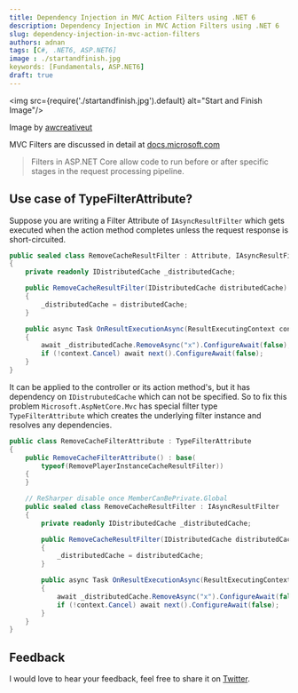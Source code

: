 ```yaml
---
title: Dependency Injection in MVC Action Filters using .NET 6
description: Dependency Injection in MVC Action Filters using .NET 6
slug: dependency-injection-in-mvc-action-filters 
authors: adnan 
tags: [C#, .NET6, ASP.NET6]
image : ./startandfinish.jpg
keywords: [Fundamentals, ASP.NET6]
draft: true
---
```

<head>

<meta property="og:image:width" content="1200"/>
<meta property="og:image:height" content="670"/>  
<meta name="twitter:creator" content="@madnan_rafiq" />
<meta name="twitter:title" content="Dependency Injection in MVC Action Filters using .NET 6" />
<meta name="twitter:description" content="Dependency Injection in MVC Action Filters using .NET 6" />
</head>

<img src={require('./startandfinish.jpg').default} alt="Start and Finish Image"/>

Image by [awcreativeut](https://unsplash.com/@awcreativeut)

MVC Filters are discussed in detail at [docs.microsoft.com](https://docs.microsoft.com/en-us/aspnet/core/mvc/controllers/filters?view=aspnetcore-6.0) 
> Filters in ASP.NET Core allow code to run before or after specific stages in the request processing pipeline.

<!--truncate-->

## Use case of TypeFilterAttribute?
Suppose you are writing a Filter Attribute of `IAsyncResultFilter` which gets executed when the action method completes unless the request response is short-circuited.  
~~~csharp title="A result filter to remove cached value"
public sealed class RemoveCacheResultFilter : Attribute, IAsyncResultFilter
{
    private readonly IDistributedCache _distributedCache;

    public RemoveCacheResultFilter(IDistributedCache distributedCache)
    {
        _distributedCache = distributedCache;
    }

    public async Task OnResultExecutionAsync(ResultExecutingContext context, ResultExecutionDelegate next)
    {
        await _distributedCache.RemoveAsync("x").ConfigureAwait(false);
        if (!context.Cancel) await next().ConfigureAwait(false);
    }
}

~~~
It can be applied to the controller or its action method's, but it has dependency on `IDistrubutedCache` which can not be specified. 
So to fix this problem `Microsoft.AspNetCore.Mvc` has special filter type `TypeFilterAttribute` which creates the underlying filter instance and resolves any dependencies.

~~~csharp title="A result filter to remove cached value with DI"
public class RemoveCacheFilterAttribute : TypeFilterAttribute
{
    public RemoveCacheFilterAttribute() : base(
        typeof(RemovePlayerInstanceCacheResultFilter))
    {
    }

    // ReSharper disable once MemberCanBePrivate.Global
    public sealed class RemoveCacheResultFilter : IAsyncResultFilter
    {
        private readonly IDistributedCache _distributedCache;

        public RemoveCacheResultFilter(IDistributedCache distributedCache)
        {
            _distributedCache = distributedCache;
        }

        public async Task OnResultExecutionAsync(ResultExecutingContext context, ResultExecutionDelegate next)
        {
            await _distributedCache.RemoveAsync("x").ConfigureAwait(false);
            if (!context.Cancel) await next().ConfigureAwait(false);
        }
    }
}

~~~


## Feedback
I would love to hear your feedback, feel free to share it on [Twitter](https://twitter.com/madnan_rafiq). 

